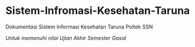 # Sistem-Infromasi-Kesehatan-Taruna
Dokumentasi Sistem Informasi Kesehatan Taruna Poltek SSN

*Untuk memenuhi nilai Ujian Akhir Semester Gasal*

